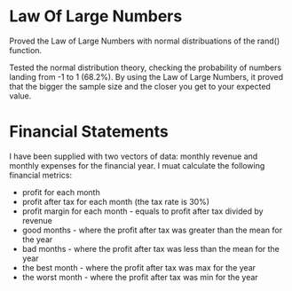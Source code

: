 # Law Of Large Numbers
Proved the Law of Large Numbers with normal distribuations of the rand() function. 

Tested the normal distribution theory, checking the probability of numbers landing from -1 to 1 (68.2%). 
By using the Law of Large Numbers, it proved that the bigger the sample size and the closer you get to your expected value.


# Financial Statements
I have been supplied with two vectors of data: monthly revenue and monthly 
expenses for the financial year. I muat calculate the following 
financial metrics:

- profit for each month
- profit after tax for each month (the tax rate is 30%)
- profit margin for each month - equals to profit after tax divided by revenue
- good months - where the profit after tax was greater than the mean for the year
- bad months - where the profit after tax was less than the mean for the year
- the best month - where the profit after tax was max for the year
- the worst month - where the profit after tax was min for the year
